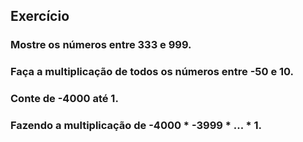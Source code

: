 ## Exercício 

### Mostre os números entre 333 e 999.
### Faça a multiplicação de todos os números entre -50 e 10.
### Conte de -4000 até 1.
### Fazendo a multiplicação de -4000 * -3999 * ... * 1.